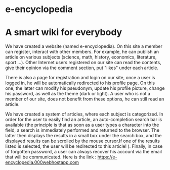 # e-encyclopedia
# A smart wiki for everybody
We have created a website (named e-encyclopedia). On this site a member can register, interact with other members. For example, he can publish an article on various subjects (science, math, history, economics, literature, sport ...). Other Internet users registered on our site can read the contents, give their opinion via the comment section, put "likes" under each article. 

There is also a page for registration and login on our site, once a user is logged in, he will be automatically redirected to his profile page. On this one, the latter can modify his pseudonym, update his profile picture, change his password, as well as the theme (dark or light). A user who is not a member of our site, does not benefit from these options, he can still read an article. 


We have created a system of articles, where each subject is categorized. In order for the user to easily find an article, an auto-completion search bar is available (the principle is that as soon as a user types a character into the field, a search is immediately performed and returned to the browser. The latter then displays the results in a small box under the search box, and the displayed results can be scrolled by the mouse cursor.If one of the results listed is selected, the user will be redirected to this article! ). Finally, in case of forgotten password, a user can always recover his account via the email that will be communicated.
Here is the link : https://e-encyclopedia.000webhostapp.com
